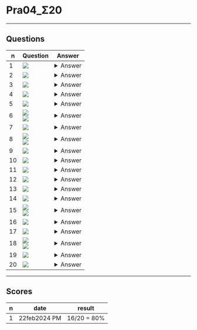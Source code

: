 # Pra04_Σ20

---

## Questions
|n|Question|Answer|
|-|--------|------|
|1|<img src="https://i.imgur.com/asAgMwt.png">|<details><summary>Answer</summary><img src="https://i.imgur.com/r3o1Q7t.png"></details>|
|2|<img src="https://i.imgur.com/W38hPTP.png">|<details><summary>Answer</summary><img src="https://i.imgur.com/ShypYdj.png"></details>|
|3|<img src="https://i.imgur.com/2UsmtZV.png">|<details><summary>Answer</summary><img src="https://i.imgur.com/pIivwKA.png"></details>|
|4|<img src="https://i.imgur.com/eT2zOCH.png">|<details><summary>Answer</summary><img src="https://i.imgur.com/JkbHNsA.png"></details>|
|5|<img src="https://i.imgur.com/C8ERp6E.png">|<details><summary>Answer</summary><img src="https://i.imgur.com/8BvcJNs.png"></details>|
|6|<img src="https://i.imgur.com/Tgv8Jya.png"><br/><img src="https://i.imgur.com/fzj1FYj.png">|<details><summary>Answer</summary><img src="https://i.imgur.com/DpPvgkU.png"></details>|
|7|<img src="https://i.imgur.com/EQ73u1b.png">|<details><summary>Answer</summary><img src="https://i.imgur.com/wdkjsZy.png"></details>|
|8|<img src="https://i.imgur.com/1nXIdoG.png"><br/><img src="https://i.imgur.com/jzJbvhw.png">|<details><summary>Answer</summary><img src="https://i.imgur.com/ePbwJDV.png"></details>|
|9|<img src="https://i.imgur.com/FFZCMql.png">|<details><summary>Answer</summary><img src="https://i.imgur.com/4aj0mVV.png"></details>|
|10|<img src="https://i.imgur.com/nC1l9ul.png">|<details><summary>Answer</summary><img src="https://i.imgur.com/tLLmoNq.png"></details>|
|11|<img src="https://i.imgur.com/Gus4g11.png">|<details><summary>Answer</summary><img src="https://i.imgur.com/42r8YBL.png"></details>|
|12|<img src="https://i.imgur.com/yJZzjTz.png">|<details><summary>Answer</summary><img src="https://i.imgur.com/5SHAxLI.png"></details>|
|13|<img src="https://i.imgur.com/rupupjB.png">|<details><summary>Answer</summary><img src="https://i.imgur.com/r5QZuSD.png"></details>|
|14|<img src="https://i.imgur.com/8jyZMiY.png">|<details><summary>Answer</summary><img src="https://i.imgur.com/fSxDmxO.png"></details>|
|15|<img src="https://i.imgur.com/fuoQ5xe.png"><br/><img src="https://i.imgur.com/5zlrZGt.png">|<details><summary>Answer</summary><img src="https://i.imgur.com/fUqlLMf.png"></details>|
|16|<img src="https://i.imgur.com/cNZZ33j.png">|<details><summary>Answer</summary><img src="https://i.imgur.com/Or2pq1o.png"></details>|
|17|<img src="https://i.imgur.com/H7fyDgJ.png">|<details><summary>Answer</summary><img src="https://i.imgur.com/jzxYdYt.png"></details>|
|18|<img src="https://i.imgur.com/jAwUD5P.png"><br/><img src="https://i.imgur.com/RBHpozu.png">|<details><summary>Answer</summary><img src="https://i.imgur.com/5Rafa7o.png"></details>|
|19|<img src="https://i.imgur.com/Atrn3gM.png">|<details><summary>Answer</summary><img src="https://i.imgur.com/8GDhiiP.png"></details>|
|20|<img src="https://i.imgur.com/7GRLEEt.png">|<details><summary>Answer</summary><img src="https://i.imgur.com/wRsm1PG.png"></details>|

---

## Scores
|n|date|result|
|-|----|------|
|1|22feb2024 PM|16/20 = 80%|
